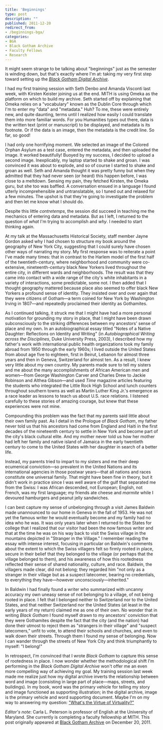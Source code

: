 ```yaml
---
title: 'Beginnings'
type: post
description: ""
published: 2011-12-20
redirect_from: 
- /beginnings-bga/
categories:
- BGA
- Black Gotham Archive
- Faculty Fellows
- Research
---
```

It might seem strange to be talking about "beginnings" just as the semester is winding down, but that's exactly where I'm at: taking my very first step toward setting up the _[Black Gotham Digital Archive](http://www.blackgothamarchive.org/)_.

I had my first training session with Seth Denbo and Amanda Visconti last week, with Kirsten Keister joining us at the end. MITH is using Omeka as the platform on which to build my archive. Seth started off by explaining that Omeka relies on a "vocabulary" known as the Dublin Core through which I'm to enter my "data" and "metadata." Huh? To me, these were entirely new, and quite daunting, terms until I realized how easily I could translate them into more familiar words. For you Humanities types out there, data is the written text (print or manuscript) to be displayed, and metadata is its footnote. Or if the data is an image, then the metadata is the credit line. So far, so good!

I had only one horrifying moment. We selected an image of the Colored Orphan Asylum as a test case, entered the metadata, and then uploaded the image. It worked beautifully! Buoyed by my success, I decided to upload a second image. Inexplicably, my laptop started to shake and groan. I was convinced it was about to explode, and so of course I started to shake and groan as well. Seth and Amanda thought it was pretty funny but when they admitted that they had never seen (or heard) this happen before, I was close to a meltdown. Sensing my pain, they fetched Kirsten, the Omeka guru, but she too was baffled. A conversation ensued in a language I found utterly incomprehensible and untranslatable, so I tuned out and relaxed for a few minutes. The upshot is that they're going to investigate the problem and then let me know what I should do.

Despite this little _contretemps_, the session did succeed in teaching me the mechanics of entering data and metadata. But as I left, I returned to the question of _what_ I'm trying to accomplish and _why_. I needed to start thinking again.

At my talk at the Massachusetts Historical Society, staff member Jayne Gordon asked why I had chosen to structure my book around the geography of New York City, suggesting that I could surely have chosen other ways of narrating my story. My first response was to reiterate a point I've made many times: that in contrast to the Harlem model of the first half of the twentieth-century, where neighborhood and community were co-extensive, nineteenth-century black New Yorkers lived throughout the entire city, in different wards and neighborhoods. The result was that they came into contact with a wide range of the city's white inhabitants in a variety of interactions, some predictable, some not. I then added that I thought geography mattered because place also seemed to offer black New Yorkers a profound sense of identity. They insisted over and over again that they were citizens of Gotham—a term coined for New York by Washington Irving in 1807—and repeatedly proclaimed their identity as Gothamites.

As I continued talking, it struck me that I might have had a more personal motivation for grounding my story in place, that I might have been drawn subconsciously to the striking differences between my ancestors' sense of place and my own. In an autobiographical essay titled "Notes of a Native Daughter: Reflections on Identity and Writing" (in _Autobiographical Writing across the Disciplines_, Duke University Press, 2003), I described how my father's work with international public health organizations took my family abroad from 1950 through the early 1960s; I lived outside the United States from about age five to eighteen, first in Beirut, Lebanon for almost three years and then in Geneva, Switzerland for almost ten. As a result, I knew very little about my own country. My parents made sure to tell my sisters and me about the many accomplishments of African American men and women—from George Washington Carver and Charles Drew to Jackie Robinson and Althea Gibson—and used _Time_ magazine articles featuring the students who integrated the Little Rock High School and lunch counters throughout southern towns as well as Martin Luther King Jr.'s emergence as a race leader as lessons to teach us about U.S. race relations. I listened carefully to these stories of amazing courage, but knew that these experiences were not mine.

Compounding this problem was the fact that my parents said little about their own family past. As I detail in the Prologue of _Black Gotham_, my father never told us that his ancestors had come from England and Haiti in the first decades of the nineteenth century to settle in New York and become part of the city's black cultural elite. And my mother never told us how her mother had left her family and native island of Jamaica in the early twentieth century to come to the United States with her daughter in search of a better life.

Instead, my parents tried to impart to my sisters and me their deep ecumenical conviction—so prevalent in the United Nations and its international agencies in those postwar years—that all nations and races constitute one universal family. That might have been fine in theory, but it didn't work in practice since I was well aware of the gulf that separated me from the Swiss: I was African descended, not European; English, not French, was my first language; my friends ate cheese and _marmite_ while I devoured hamburgers and peanut jelly sandwiches.

I can best capture my sense of unbelonging through a visit James Baldwin made unannounced to our home in Geneva in the fall of 1953. He was not yet the famous writer he would eventually become and my family had no idea who he was. It was only years later when I returned to the States for college that I realized that our visitor had been the now famous writer and that at the time he was on his way back to visit the Swiss village in the mountains depicted in "Stranger in the Village." I remember reading the essay with intense interest, focusing in particular on Baldwin's comments about the extent to which the Swiss villagers felt so firmly rooted in place, secure in their belief that they belonged to the village (or perhaps that the village belonged to them), and his awareness of how this rootedness reflected their sense of shared nationality, culture, and race. Baldwin, the villagers made clear, did not belong; they regarded him "not only as a stranger in their village but as a suspect latecomer, bearing no credentials, to everything they have—however unconsciously—inherited."

In Baldwin I had finally found a writer who summarized with uncanny accuracy my own uneasy sense of not belonging to a village, of not being rooted in place. I felt that I belonged neither to Switzerland nor to the United States, and that neither Switzerland nor the United States (at least in the early years of my return) claimed me as one of their own. No wonder that in writing _Black Gotham_ I found myself drawn to my ancestors' conviction that they were Gothamites despite the fact that the city (and the nation) had done their utmost to reject them as "strangers in their village" and "suspect latecomers," unfit to vote, to attend their schools and churches, and even to walk down their streets. Through them I found my sense of belonging. Now I can wander through the streets of New York City and think triumphantly to myself: "I belong!"

In retrospect, I'm convinced that I wrote _Black Gotham_ to capture this sense of rootedness in place. I now wonder whether the methodological shift I'm performing in the _Black Gotham Digital Archive_ won't offer me an even more compelling way of achieving my goal. My training session last week made me realize just how my digital archive inverts the relationship between word and image (consisting in large part of place—maps, streets, and buildings). In my book, word was the primary vehicle for telling my story and image functioned as supporting illustration; in the digital archive, image is the primary vehicle and word supporting document. Maybe I'm on my way to answering my question: ["What's the Virtue of Virtuality?"](http://www.blackgothamarchive.org/blog/what%E2%80%99s-the-virtue-of-virtuality/)

_Editor's note_: Carla L. Peterson is professor of English at the University of Maryland. She currently is completing a faculty fellowship at MITH. This post originally appeared at [Black Gotham Archive](http://www.blackgothamarchive.org/blog/beginnings/) on December 20, 2011.
